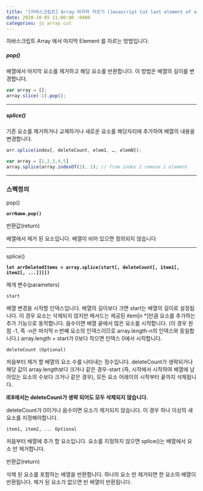 ```yaml
---
title: "[자바스크립트] Array 마지막 자르기 (Javascript Cut last element of an Array)"
date: 2020-10-05 21:00:00 -0400
categories: js array cut
---
```


자바스크립트 Array 에서 마지막 Element 를 자르는 방법입니다.

##### pop()

배열에서 마지막 요소를 제거하고 해당 요소를 반환합니다. 이 방법은 배열의 길이를 변경합니다.

```js
var array = [];
array.slice(-1).pop();
```

---

##### splice()

기존 요소를 제거하거나 교체하거나 새로운 요소를 해당자리에 추가하여 배열의 내용을 변경합니다.

```js
arr.splice(index[, deleteCount, elem1, …, elemN]);
```

```js
var array = [1,2,3,4,5]
array.splice(array.indexOf(2), 1); // from index 2 remove 1 element
```

---

### 스펙정의

pop()

**`arrName.pop()`**

반환값(return)

배열에서 제거 된 요소입니다. 배열이 비어 있으면 정의되지 않습니다

---

splice()

**`let arrDeletedItems = array.splice(start[, deleteCount[, item1[, item2[, ...]]]])`**

매개 변수(parameters)

`start`

배열 변경을 시작할 인덱스입니다.
배열의 길이보다 크면 start는 배열의 길이로 설정됩니다. 이 경우 요소는 삭제되지 않지만 메서드는 제공된 item[n *]만큼 요소를 추가하는 추가 기능으로 동작합니다.
음수이면 배열 끝에서 많은 요소를 시작합니다. (이 경우 원점 -1, 즉 -n은 마지막 n 번째 요소의 인덱스이므로 array.length-n의 인덱스와 동일합니다.) array.length + start가 0보다 작으면 인덱스 0에서 시작합니다.

`deleteCount (Optional)`

처음부터 제거 할 배열의 요소 수를 나타내는 정수입니다.
deleteCount가 생략되거나 해당 값이 array.length보다 크거나 같은 경우-start (즉, 시작에서 시작하여 배열에 남아있는 요소의 수보다 크거나 같은 경우), 모든 요소 어레이의 시작부터 끝까지 삭제됩니다.

**IE8에서는 deleteCount가 생략 되어도 모두 삭제되지 않습니다.**

deleteCount가 0이거나 음수이면 요소가 제거되지 않습니다. 이 경우 하나 이상의 새 요소를 지정해야합니다.

`item1, item2, ... Optional`

처음부터 배열에 추가 할 요소입니다. 요소를 지정하지 않으면 splice()는 배열에서 요소 만 제거합니다.

반환값(return)

삭제 된 요소를 포함하는 배열을 반환합니다.
하나의 요소 만 제거되면 한 요소의 배열이 반환됩니다.
제거 된 요소가 없으면 빈 배열이 반환됩니다.
